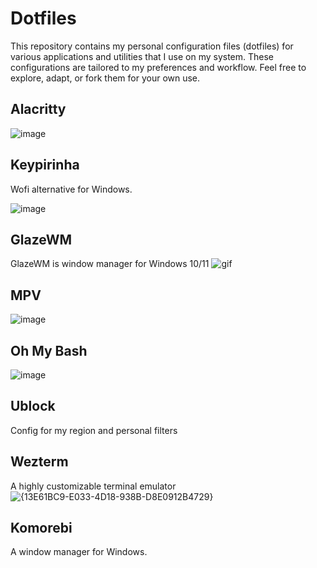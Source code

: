 # Dotfiles
This repository contains my personal configuration files (dotfiles) for various applications and utilities that I use on my system. These configurations are tailored to my preferences and workflow. Feel free to explore, adapt, or fork them for your own use.

## Alacritty
![image](https://github.com/zvbt/dotfiles/assets/61088560/5d2745d2-fedd-4585-9eee-6a4af5e2fd2d)


## Keypirinha
Wofi alternative for Windows.

![image](https://github.com/zvbt/dotfiles/assets/61088560/963eb30e-1725-482e-a38d-4eafdaa62319)


## GlazeWM
GlazeWM is window manager for Windows 10/11
![gif](https://github.com/zvbt/dotfiles/assets/61088560/3752fd18-59a1-49d9-94c0-c6d3d7ff901a)

## MPV
![image](https://github.com/zvbt/dotfiles/assets/61088560/29070ec2-ec20-4746-aa2d-f1b29dcd3069)

## Oh My Bash
![image](https://github.com/zvbt/dotfiles/assets/61088560/aabcd038-8f1b-4e89-9fe2-693171df78c1)


## Ublock
Config for my region and personal filters

## Wezterm
A highly customizable terminal emulator
![{13E61BC9-E033-4D18-938B-D8E0912B4729}](https://github.com/user-attachments/assets/9cab8823-9bd9-4938-a4af-2c085533794c)


## Komorebi
A window manager for Windows.
